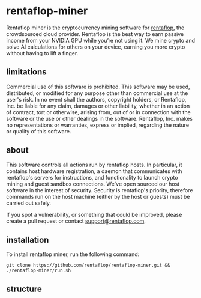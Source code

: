 # rentaflop-miner

Rentaflop miner is the cryptocurrency mining software for [rentaflop](https://rentaflop.com), the crowdsourced cloud provider.
Rentaflop is the best way to earn passive income from your NVIDIA GPU while you’re not using it. We mine crypto and solve
AI calculations for others on your device, earning you more crypto without having to lift a finger.

## limitations
Commercial use of this software is prohibited. This software may be used, distributed, or modified for any purpose
other than commercial use at the user's risk. In no event shall the authors, copyright holders, or Rentaflop, Inc. be
liable for any claim, damages or other liability, whether in an action of contract, tort or otherwise, arising from,
out of or in connection with the software or the use or other dealings in the software. Rentaflop, Inc. makes no
representations or warranties, express or implied, regarding the nature or quality of this software.

## about
This software controls all actions run by rentaflop hosts. In particular, it contains host hardware registration,
a daemon that communicates with rentaflop's servers for instructions, and functionality to launch crypto mining and
guest sandbox connections. We've open sourced our host software in the interest of security. Security is rentaflop's
priority, therefore commands run on the host machine (either by the host or guests) must be carried out safely.

If you spot a vulnerability, or something that could be improved, please create a pull request or contact support@rentaflop.com.

## installation
To install rentaflop miner, run the following command:
```
git clone https://github.com/rentaflop/rentaflop-miner.git && ./rentaflop-miner/run.sh
```

## structure